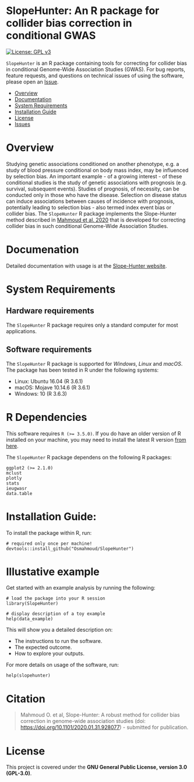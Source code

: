 # SlopeHunter: An R package for collider bias correction in conditional GWAS

[![License: GPL v3](https://img.shields.io/badge/License-GPLv3-blue.svg)](https://www.gnu.org/licenses/gpl-3.0)


`SlopeHunter` is an R package containing tools for correcting for collider bias in conditional Genome-Wide Association Studies (GWAS). For bug reports, feature requests, and questions on technical issues of using the software, please open an [Issue](/../../issues).

- [Overview](#overview)
- [Documentation](#documentation)
- [System Requirements](#system-requirements)
- [Installation Guide](#installation-guide)
- [License](#license)
- [Issues](https://github.com/Osmahmoud/SlopeHunter/issues)

# Overview
Studying genetic associations conditioned on another phenotype, e.g. a study of blood pressure
conditional on body mass index, may be influenced by selection bias. An important example - of a growing interest - of these conditional studies is the study of genetic associations with prognosis (e.g. survival, subsequent events). Studies of prognosis, of necessity, can be conducted only in those who have the disease. Selection on disease status can induce associations between causes of incidence with prognosis, potentially leading to selection bias - also termed index event bias or collider bias. The `SlopeHunter` R package implements the Slope-Hunter method described in [Mahmoud et al. 2020](https://www.biorxiv.org/content/10.1101/2020.01.31.928077v1) that is developed for correcting collider bias in such conditional Genome-Wide Association Studies.

# Documenation

Detailed documentation with usage is at the [Slope-Hunter website](http://osmahmoud.com/SlopeHunter/tutorial.html).

# System Requirements
## Hardware requirements
The `SlopeHunter` R package requires only a standard computer for most applications.

## Software requirements
The `SlopeHunter` R package is supported for *Windows*, *Linux* and *macOS*. The package has been tested in R under the following systems:
+ Linux: Ubuntu 16.04 (R 3.6.1)
+ macOS: Mojave 10.14.6 (R 3.6.1)
+ Windows: 10 (R 3.6.3)

# R Dependencies
This software requires `R (>= 3.5.0)`. If you do have an older version of R installed on your machine, you may need to install the latest R version [from here](https://cloud.r-project.org/).

The `SlopeHunter` R package dependens on the following R packages:

```
ggplot2 (>= 2.1.0)
mclust
plotly
stats
ieugwasr
data.table
```

# Installation Guide:
To install the package within R, run:

```{r}
# required only once per machine!
devtools::install_github("Osmahmoud/SlopeHunter")
```

# Illustative example
Get started with an example analysis by running the following:

```{r}
# load the package into your R session
library(SlopeHunter)

# display description of a toy example
help(data_example)
```
This will show you a detailed description on:
+ The instructions to run the software.
+ The expected outcome.
+ How to explore your outputs.

For more details on usage of the software, run:
```{r}
help(slopehunter)
```

# Citation
> Mahmoud O. et al, Slope-Hunter: A robust method for collider bias correction in genome-wide association studies (doi: https://doi.org/10.1101/2020.01.31.928077) - submitted for publication.

# License
This project is covered under the **GNU General Public License, version 3.0 (GPL-3.0)**.
